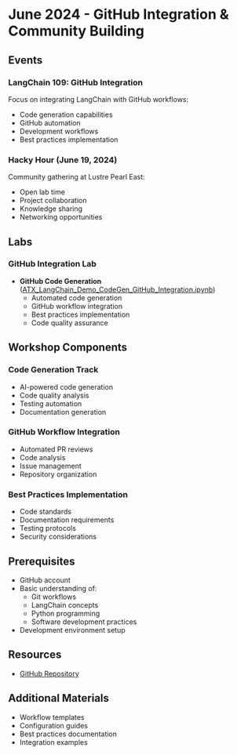 # June 2024 - GitHub Integration & Community Building

## Events

### LangChain 109: GitHub Integration
Focus on integrating LangChain with GitHub workflows:
- Code generation capabilities
- GitHub automation
- Development workflows
- Best practices implementation

### Hacky Hour (June 19, 2024)
Community gathering at Lustre Pearl East:
- Open lab time
- Project collaboration
- Knowledge sharing
- Networking opportunities

## Labs

### GitHub Integration Lab
- **GitHub Code Generation** ([ATX_LangChain_Demo_CodeGen_GitHub_Integration.ipynb](https://github.com/aimug-org/austin_langchain/blob/main/labs/LangChain_109/ATX_LangChain_Demo_CodeGen_GitHub_Integration.ipynb))
  - Automated code generation
  - GitHub workflow integration
  - Best practices implementation
  - Code quality assurance

## Workshop Components

### Code Generation Track
- AI-powered code generation
- Code quality analysis
- Testing automation
- Documentation generation

### GitHub Workflow Integration
- Automated PR reviews
- Code analysis
- Issue management
- Repository organization

### Best Practices Implementation
- Code standards
- Documentation requirements
- Testing protocols
- Security considerations

## Prerequisites
- GitHub account
- Basic understanding of:
  - Git workflows
  - LangChain concepts
  - Python programming
  - Software development practices
- Development environment setup

## Resources
- [GitHub Repository](https://github.com/aimug-org/austin_langchain)

## Additional Materials
- Workflow templates
- Configuration guides
- Best practices documentation
- Integration examples

